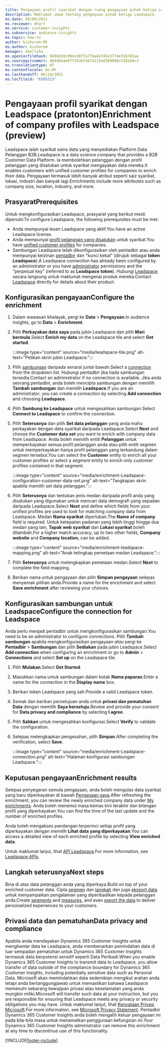 ```yaml
---
title: Pengayaan profil syarikat dengan ruang pengayaan pihak ketiga Leadspace
description: Maklumat umum tentang pengayaan pihak ketiga Leadspace.
ms.date: 04/09/2021
ms.reviewer: mhart
ms.service: customer-insights
ms.subservice: audience-insights
ms.topic: how-to
author: kishorem-MS
ms.author: kishorem
manager: shellyha
ms.openlocfilehash: 0496d10c994cd077a778a6e745e3774e316765ae
ms.sourcegitcommit: d84d664e67f263bfeb741154d309088c5101b9c3
ms.translationtype: HT
ms.contentlocale: ms-MY
ms.lasthandoff: 06/24/2021
ms.locfileid: "6305213"
---
```

# <a name="enrichment-of-company-profiles-with-leadspace-preview"></a><span data-ttu-id="8d947-103">Pengayaan profil syarikat dengan Leadspace (pratonton)</span><span class="sxs-lookup"><span data-stu-id="8d947-103">Enrichment of company profiles with Leadspace (preview)</span></span>

<span data-ttu-id="8d947-104">Leadspace ialah syarikat sains data yang menyediakan Platform Data Pelanggan B2B.</span><span class="sxs-lookup"><span data-stu-id="8d947-104">Leadspace is a data science company that provides a B2B Customer Data Platform.</span></span> <span data-ttu-id="8d947-105">Ia membolehkan pelanggan dengan profil pelanggan yang disatukan untuk syarikat mengayakan data mereka.</span><span class="sxs-lookup"><span data-stu-id="8d947-105">It enables customers with unified customer profiles for companies to enrich their data.</span></span> <span data-ttu-id="8d947-106">Pengayaan termasuk lebih banyak atribut seperti saiz syarikat, lokasi, industri dan banyak lagi.</span><span class="sxs-lookup"><span data-stu-id="8d947-106">Enrichments include more attributes such as company size, location, industry, and more.</span></span>

## <a name="prerequisites"></a><span data-ttu-id="8d947-107">Prasyarat</span><span class="sxs-lookup"><span data-stu-id="8d947-107">Prerequisites</span></span>

<span data-ttu-id="8d947-108">Untuk mengkonfigurasikan Leadspace, prasyarat yang berikut mesti dipenuhi:</span><span class="sxs-lookup"><span data-stu-id="8d947-108">To configure Leadspace, the following prerequisites must be met:</span></span>

- <span data-ttu-id="8d947-109">Anda mempunyai lesen Leadspace yang aktif.</span><span class="sxs-lookup"><span data-stu-id="8d947-109">You have an active Leadspace license.</span></span>
- <span data-ttu-id="8d947-110">Anda mempunyai [profil pelanggan yang disatukan](customer-profiles.md) untuk syarikat.</span><span class="sxs-lookup"><span data-stu-id="8d947-110">You have [unified customer profiles](customer-profiles.md) for companies.</span></span>
- <span data-ttu-id="8d947-111">Sambungan Leadspace telah dikonfigurasikan oleh pentadbir atau anda mempunyai keizinan [pentadbir](permissions.md#administrator) dan "kunci kekal" (dirujuk sebagai **token Leadspace**).</span><span class="sxs-lookup"><span data-stu-id="8d947-111">A Leadspace connection has already been configured by an administrator or you have [administrator](permissions.md#administrator) permissions and the “perpetual key” (referred to as **Leadspace token**).</span></span> <span data-ttu-id="8d947-112">Hubungi [Leadspace](https://www.leadspace.com/products/leadspace-on-demand/) secara langsung untuk maklumat mengenai produk mereka.</span><span class="sxs-lookup"><span data-stu-id="8d947-112">Contact [Leadspace](https://www.leadspace.com/products/leadspace-on-demand/) directly for details about their product.</span></span>

## <a name="configure-the-enrichment"></a><span data-ttu-id="8d947-113">Konfigurasikan pengayaan</span><span class="sxs-lookup"><span data-stu-id="8d947-113">Configure the enrichment</span></span>

1. <span data-ttu-id="8d947-114">Dalam wawasan khalayak, pergi ke **Data** > **Pengayaan**.</span><span class="sxs-lookup"><span data-stu-id="8d947-114">In audience insights, go to **Data** > **Enrichment**.</span></span>

1. <span data-ttu-id="8d947-115">Pilih **Perkayakan data saya** pada jubin Leadspace dan pilih **Mari bermula**.</span><span class="sxs-lookup"><span data-stu-id="8d947-115">Select **Enrich my data** on the Leadspace tile and select **Get started**.</span></span>

   :::image type="content" source="media/leadspace-tile.png" alt-text="Petikan skrin jubin Leadspace.":::

1. <span data-ttu-id="8d947-117">Pilih [sambungan](connections.md) daripada senarai juntai bawah.</span><span class="sxs-lookup"><span data-stu-id="8d947-117">Select a [connection](connections.md) from the dropdown list.</span></span> <span data-ttu-id="8d947-118">Hubungi pentadbir jika tiada sambungan tersedia.</span><span class="sxs-lookup"><span data-stu-id="8d947-118">Contact an administrator if no connection is available.</span></span> <span data-ttu-id="8d947-119">Jika anda seorang pentadbir, anda boleh mencipta sambungan dengan memilih **Tambah sambungan** dan memilih **Leadspace**.</span><span class="sxs-lookup"><span data-stu-id="8d947-119">If you are an administrator, you can create a connection by selecting **Add connection** and choosing **Leadspace**.</span></span> 

1. <span data-ttu-id="8d947-120">Pilih **Sambung ke Leadspace** untuk mengesahkan sambungan.</span><span class="sxs-lookup"><span data-stu-id="8d947-120">Select **Connect to Leadspace** to confirm the connection.</span></span>

1. <span data-ttu-id="8d947-121">Pilih **Seterusnya** dan pilih **Set data pelanggan** yang anda mahu perkayakan dengan data syarikat daripada Leadspace.</span><span class="sxs-lookup"><span data-stu-id="8d947-121">Select **Next** and choose the **Customer data set** you want to enrich with company data from Leadspace.</span></span> <span data-ttu-id="8d947-122">Anda boleh memilih entiti **Pelanggan** untuk memperkayakan semua profil pelanggan anda atau pilih entiti segmen untuk memperkayakan hanya profil pelanggan yang terkandung dalam segmen tersebut.</span><span class="sxs-lookup"><span data-stu-id="8d947-122">You can select the **Customer** entity to enrich all your customer profiles or select a segment entity to enrich only customer profiles contained in that segment.</span></span>

    :::image type="content" source="media/enrichment-Leadspace-configuration-customer-data-set.png" alt-text="Tangkapan skrin apabila memilih set data pelanggan.":::

1. <span data-ttu-id="8d947-124">Pilih **Seterusnya** dan tentukan jenis medan daripada profil anda yang disatukan yang digunakan untuk mencari data demografi yang sepadan daripada Leadspace.</span><span class="sxs-lookup"><span data-stu-id="8d947-124">Select **Next** and define which fields from your unified profiles are used to look for matching company data from Leadspace.</span></span> <span data-ttu-id="8d947-125">Medan **Nama syarikat** diperlukan.</span><span class="sxs-lookup"><span data-stu-id="8d947-125">The **Name of company** field is required.</span></span> <span data-ttu-id="8d947-126">Untuk ketepatan padanan yang lebih tinggi hingga dua medan yang lain, **Tapak web syarikat** dan **Lokasi syarikat** boleh ditambah.</span><span class="sxs-lookup"><span data-stu-id="8d947-126">For a higher match accuracy, up to two other fields, **Company website** and **Company location**, can be added.</span></span>

   :::image type="content" source="media/enrichment-leadspace-mapping.png" alt-text="Anak tetingkap pemetaan medan Leadspace.":::

1. <span data-ttu-id="8d947-128">Pilih **Seterusnya** untuk melengkapkan pemetaan medan.</span><span class="sxs-lookup"><span data-stu-id="8d947-128">Select **Next** to complete the field mapping.</span></span>

1. <span data-ttu-id="8d947-129">Berikan nama untuk pengayaan dan pilih **Simpan pengayaan** selepas menyemak pilihan anda.</span><span class="sxs-lookup"><span data-stu-id="8d947-129">Provide a name for the enrichment and select **Save enrichment** after reviewing your choices.</span></span>


## <a name="configure-the-connection-for-leadspace"></a><span data-ttu-id="8d947-130">Konfigurasikan sambungan untuk Leadspace</span><span class="sxs-lookup"><span data-stu-id="8d947-130">Configure the connection for Leadspace</span></span> 

<span data-ttu-id="8d947-131">Anda perlu menjadi pentadbir untuk mengkonfigurasikan sambungan.</span><span class="sxs-lookup"><span data-stu-id="8d947-131">You need to be an administrator to configure connections.</span></span> <span data-ttu-id="8d947-132">Pilih **Tambah sambungan** apabila mengkonfigurasikan pengayaan *atau* pergi ke **Pentadbir** > **Sambungan** dan pilih **Sediakan** pada jubin Leadspace.</span><span class="sxs-lookup"><span data-stu-id="8d947-132">Select **Add connection** when configuring an enrichment *or* go to **Admin** > **Connections** and select **Set up** on the Leadspace tile.</span></span>

1. <span data-ttu-id="8d947-133">Pilih **Mulakan**.</span><span class="sxs-lookup"><span data-stu-id="8d947-133">Select **Get Started**.</span></span> 

1. <span data-ttu-id="8d947-134">Masukkan nama untuk sambungan dalam kotak **Nama paparan**.</span><span class="sxs-lookup"><span data-stu-id="8d947-134">Enter a name for the connection in the **Display name** box.</span></span>

1. <span data-ttu-id="8d947-135">Berikan token Leadspace yang sah.</span><span class="sxs-lookup"><span data-stu-id="8d947-135">Provide a valid Leadspace token.</span></span>

1. <span data-ttu-id="8d947-136">Semak dan berikan persetujuan anda untuk **privasi dan pematuhan Data** dengan memilih **Saya bersetuju**.</span><span class="sxs-lookup"><span data-stu-id="8d947-136">Review and provide your consent for **Data privacy and compliance** by selecting **I agree**.</span></span>

1. <span data-ttu-id="8d947-137">Pilih **Sahkan** untuk mengesahkan konfigurasi.</span><span class="sxs-lookup"><span data-stu-id="8d947-137">Select **Verify** to validate the configuration.</span></span>

1. <span data-ttu-id="8d947-138">Selepas melengkapkan pengesahan, pilih **Simpan**.</span><span class="sxs-lookup"><span data-stu-id="8d947-138">After completing the verification, select **Save**.</span></span>
   
   :::image type="content" source="media/enrichment-Leadspace-connection.png" alt-text="Halaman konfigurasi sambungan Leadspace.":::

## <a name="enrichment-results"></a><span data-ttu-id="8d947-140">Keputusan pengayaan</span><span class="sxs-lookup"><span data-stu-id="8d947-140">Enrichment results</span></span>

<span data-ttu-id="8d947-141">Selepas penyegaran semula pengayaan, anda boleh mengulas data syarikat yang baru diperkayakan di bawah [Pengayaan saya](enrichment-hub.md).</span><span class="sxs-lookup"><span data-stu-id="8d947-141">After refreshing the enrichment, you can review the newly enriched company data under [My enrichments](enrichment-hub.md).</span></span> <span data-ttu-id="8d947-142">Anda boleh menemui masa kemas kini terakhir dan bilangan profil yang diperkayakan.</span><span class="sxs-lookup"><span data-stu-id="8d947-142">You can find the time of the last update and the number of enriched profiles.</span></span>

<span data-ttu-id="8d947-143">Anda boleh mengakses pandangan terperinci setiap profil yang diperkayakan dengan memilih **Lihat data yang diperkayakan**.</span><span class="sxs-lookup"><span data-stu-id="8d947-143">You can access a detailed view of each enriched profile by selecting **View enriched data**.</span></span>

<span data-ttu-id="8d947-144">Untuk maklumat lanjut, lihat [API Leadspace](https://support.leadspace.com/hc/en-us/sections/201997649-API).</span><span class="sxs-lookup"><span data-stu-id="8d947-144">For more information, see [Leadspace APIs](https://support.leadspace.com/hc/en-us/sections/201997649-API).</span></span>

## <a name="next-steps"></a><span data-ttu-id="8d947-145">Langkah seterusnya</span><span class="sxs-lookup"><span data-stu-id="8d947-145">Next steps</span></span>

<span data-ttu-id="8d947-146">Bina di atas data pelanggan anda yang diperkaya.</span><span class="sxs-lookup"><span data-stu-id="8d947-146">Build on top of your enriched customer data.</span></span> <span data-ttu-id="8d947-147">Cipta [segmen](segments.md) dan [langkah](measures.md) dan juga [eksport data](export-destinations.md) untuk menyampaikan pengalaman yang diperibadikan kepada pelanggan anda.</span><span class="sxs-lookup"><span data-stu-id="8d947-147">Create [segments](segments.md) and [measures](measures.md), and even [export the data](export-destinations.md) to deliver personalized experiences to your customers.</span></span>

## <a name="data-privacy-and-compliance"></a><span data-ttu-id="8d947-148">Privasi data dan pematuhan</span><span class="sxs-lookup"><span data-stu-id="8d947-148">Data privacy and compliance</span></span>

<span data-ttu-id="8d947-149">Apabila anda mendayakan Dynamics 365 Customer Insights untuk menghantar data ke Leadspace, anda membenarkan pemindahan data di luar sempadan pematuhan untuk Dynamics 365 Customer Insights termasuk data berpotensi sensitif seperti Data Peribadi.</span><span class="sxs-lookup"><span data-stu-id="8d947-149">When you enable Dynamics 365 Customer Insights to transmit data to Leadspace, you allow transfer of data outside of the compliance boundary for Dynamics 365 Customer Insights, including potentially sensitive data such as Personal Data.</span></span> <span data-ttu-id="8d947-150">Microsoft akan memindahkan data sedemikian mengikut arahan anda tetapi anda bertanggungjawab untuk memastikan bahawa Leadspace memenuhi sebarang kewajipan privasi atau keselamatan yang anda mungkin miliki.</span><span class="sxs-lookup"><span data-stu-id="8d947-150">Microsoft will transfer such data at your instruction, but you are responsible for ensuring that Leadspace meets any privacy or security obligations you may have.</span></span> <span data-ttu-id="8d947-151">Untuk maklumat lanjut, lihat [Kenyataan Privasi Microsoft](https://go.microsoft.com/fwlink/?linkid=396732).</span><span class="sxs-lookup"><span data-stu-id="8d947-151">For more information, see [Microsoft Privacy Statement](https://go.microsoft.com/fwlink/?linkid=396732).</span></span>
<span data-ttu-id="8d947-152">Pentadbir Dynamics 365 Customer Insights anda boleh mengalih keluar pengayaan ini pada bila-bila masa untuk menamatkan penggunaan kefungsian ini.</span><span class="sxs-lookup"><span data-stu-id="8d947-152">Your Dynamics 365 Customer Insights administrator can remove this enrichment at any time to discontinue use of this functionality.</span></span>


[!INCLUDE[footer-include](../includes/footer-banner.md)]
